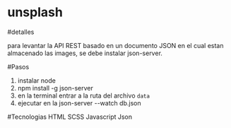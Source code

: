 # unsplash

#detalles

para levantar la API REST basado en un documento JSON en el 
cual estan almacenado las images, se debe instalar json-server.

#Pasos
1. instalar node
2. npm install -g json-server
3. en la terminal entrar a la ruta del archivo `data`
4. ejecutar en la json-server --watch db.json

#Tecnologias
HTML
SCSS
Javascript
Json

